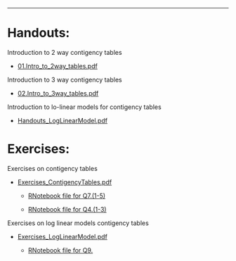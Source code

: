 <!-- -------------------------------------------------------------------------------- -->

<!-- Copyright 2020 Georgios Karagiannis -->

<!-- This file is part of Topics_in_Statistics_Michaelmas_2020 -->
<!-- (Topics in Statistics III/IV (MATH3361/4071) Michaelmas term 2020) -->
<!-- which is the material of the course (Topics in Statistics III/IV (MATH3361/4071) -->
<!-- taught by Georgios P. Katagiannis in the Department of Mathematical Sciences   -->
<!-- in the University of Durham  in Michaelmas term in 2020 -->

<!-- Topics_in_Statistics_Michaelmas_2020 is free software: you can redistribute it and/or modify -->
<!-- it under the terms of the GNU General Public License as published by -->
<!-- the Free Software Foundation version 3 of the License. -->

<!-- Topics_in_Statistics_Michaelmas_2020 is distributed in the hope that it will be useful, -->
<!-- but WITHOUT ANY WARRANTY; without even the implied warranty of -->
<!-- MERCHANTABILITY or FITNESS FOR A PARTICULAR PURPOSE.  See the -->
<!-- GNU General Public License for more details. -->

<!-- You should have received a copy of the GNU General Public License -->
<!-- along with Topics_in_Statistics_Michaelmas_2020 If not, see <http://www.gnu.org/licenses/>. -->

<!-- -------------------------------------------------------------------------------- -->


------------------------------------------------------------------------

# Handouts:

Introduction to 2 way contigency tables  

+ [01.Intro_to_2way_tables.pdf](https://github.com/georgios-stats/Topics_in_Statistics_Michaelmas_2020/blob/master/Contigency_Tables/01.Intro_to_2way_tables.pdf)    

Introduction to 3 way contigency tables  

+ [02.Intro_to_3way_tables.pdf](https://github.com/georgios-stats/Topics_in_Statistics_Michaelmas_2020/blob/master/Contigency_Tables/02.Intro_to_3way_tables.pdf)    

Introduction to lo-linear models for contigency tables  

+ [Handouts_LogLinearModel.pdf](https://github.com/georgios-stats/Topics_in_Statistics_Michaelmas_2020/blob/master/Contigency_Tables/Handouts_LogLinearModel.pdf)    


# Exercises:

Exercises on contigency tables 

+ [Exercises_ContigencyTables.pdf](https://github.com/georgios-stats/Topics_in_Statistics_Michaelmas_2020/blob/master/Contigency_Tables/Exercises_ContigencyTables.pdf)  

  + [RNotebook file for Q7.(1-5)](https://htmlpreview.github.io/?https://github.com/georgios-stats/Topics_in_Statistics_Michaelmas_2020/blob/master/Contigency_Tables/q7_R.nb.html)  

  + [RNotebook file for Q4.(1-3)](https://htmlpreview.github.io/?https://github.com/georgios-stats/Topics_in_Statistics_Michaelmas_2020/blob/master/Contigency_Tables/q2_R.nb.html)

Exercises on log linear models contigency tables 

+ [Exercises_LogLinearModel.pdf](https://github.com/georgios-stats/Topics_in_Statistics_Michaelmas_2020/blob/master/Contigency_Tables/Exercises_LogLinearModel.pdf)  

  + [RNotebook file for Q9.](https://htmlpreview.github.io/?https://github.com/georgios-stats/Topics_in_Statistics_Michaelmas_2020/blob/master/Contigency_Tables/q9LL_R.nb.html)  


